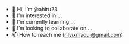 - 👋 Hi, I’m @ahiru23
- 👀 I’m interested in ...
- 🌱 I’m currently learning ...
- 💞️ I’m looking to collaborate on ...
- 📫 How to reach me (rilyixmyoui@gmail.com)


<!---
ahiru23/ahiru23 is a ✨ special ✨ repository because its `README.md` (this file) appears on your GitHub profile.
You can click the Preview link to take a look at your changes.
--->
